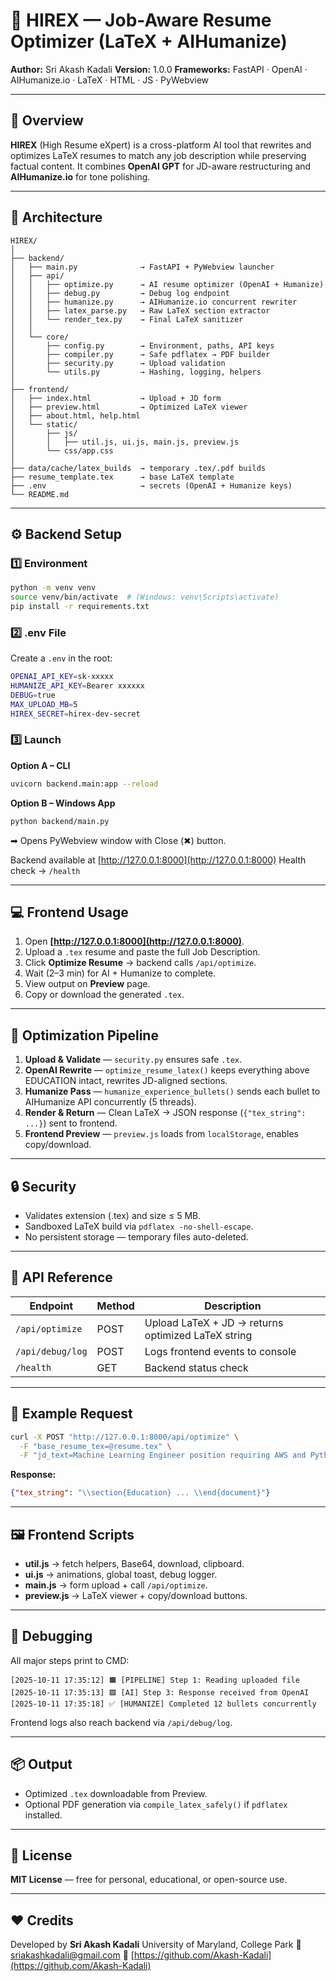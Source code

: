 # 🧠 HIREX — Job-Aware Resume Optimizer (LaTeX + AIHumanize)

**Author:** Sri Akash Kadali
**Version:** 1.0.0
**Frameworks:** FastAPI · OpenAI · AIHumanize.io · LaTeX · HTML · JS · PyWebview

---

## 🚀 Overview

**HIREX** (High Resume eXpert) is a cross-platform AI tool that rewrites and optimizes LaTeX resumes to match any job description while preserving factual content.
It combines **OpenAI GPT** for JD-aware restructuring and **AIHumanize.io** for tone polishing.

---

## 🧩 Architecture

```
HIREX/
│
├── backend/
│   ├── main.py              → FastAPI + PyWebview launcher
│   ├── api/
│   │   ├── optimize.py      → AI resume optimizer (OpenAI + Humanize)
│   │   ├── debug.py         → Debug log endpoint
│   │   ├── humanize.py      → AIHumanize.io concurrent rewriter
│   │   ├── latex_parse.py   → Raw LaTeX section extractor
│   │   └── render_tex.py    → Final LaTeX sanitizer
│   │
│   └── core/
│       ├── config.py        → Environment, paths, API keys
│       ├── compiler.py      → Safe pdflatex → PDF builder
│       ├── security.py      → Upload validation
│       └── utils.py         → Hashing, logging, helpers
│
├── frontend/
│   ├── index.html           → Upload + JD form
│   ├── preview.html         → Optimized LaTeX viewer
│   ├── about.html, help.html
│   └── static/
│       ├── js/
│       │   ├── util.js, ui.js, main.js, preview.js
│       └── css/app.css
│
├── data/cache/latex_builds  → temporary .tex/.pdf builds
├── resume_template.tex      → base LaTeX template
├── .env                     → secrets (OpenAI + Humanize keys)
└── README.md
```

---

## ⚙️ Backend Setup

### 1️⃣  Environment

```bash
python -m venv venv
source venv/bin/activate  # (Windows: venv\Scripts\activate)
pip install -r requirements.txt
```

### 2️⃣  .env File

Create a `.env` in the root:

```bash
OPENAI_API_KEY=sk-xxxxx
HUMANIZE_API_KEY=Bearer xxxxxx
DEBUG=true
MAX_UPLOAD_MB=5
HIREX_SECRET=hirex-dev-secret
```

### 3️⃣  Launch

**Option A – CLI**

```bash
uvicorn backend.main:app --reload
```

**Option B – Windows App**

```bash
python backend/main.py
```

➡ Opens PyWebview window with Close (✖) button.

Backend available at [http://127.0.0.1:8000](http://127.0.0.1:8000)
Health check → `/health`

---

## 💻 Frontend Usage

1. Open **[http://127.0.0.1:8000](http://127.0.0.1:8000)**.
2. Upload a `.tex` resume and paste the full Job Description.
3. Click **Optimize Resume** → backend calls `/api/optimize`.
4. Wait (2–3 min) for AI + Humanize to complete.
5. View output on **Preview** page.
6. Copy or download the generated `.tex`.

---

## 🔁 Optimization Pipeline

1. **Upload & Validate** — `security.py` ensures safe `.tex`.
2. **OpenAI Rewrite** — `optimize_resume_latex()` keeps everything above EDUCATION intact, rewrites JD-aligned sections.
3. **Humanize Pass** — `humanize_experience_bullets()` sends each bullet to AIHumanize API concurrently (5 threads).
4. **Render & Return** — Clean LaTeX → JSON response (`{"tex_string": ...}`) sent to frontend.
5. **Frontend Preview** — `preview.js` loads from `localStorage`, enables copy/download.

---

## 🔒 Security

* Validates extension (.tex) and size ≤ 5 MB.
* Sandboxed LaTeX build via `pdflatex -no-shell-escape`.
* No persistent storage — temporary files auto-deleted.

---

## 🧠 API Reference

| Endpoint         | Method | Description                                        |
| ---------------- | ------ | -------------------------------------------------- |
| `/api/optimize`  | POST   | Upload LaTeX + JD → returns optimized LaTeX string |
| `/api/debug/log` | POST   | Logs frontend events to console                    |
| `/health`        | GET    | Backend status check                               |

---

## 🧪 Example Request

```bash
curl -X POST "http://127.0.0.1:8000/api/optimize" \
  -F "base_resume_tex=@resume.tex" \
  -F "jd_text=Machine Learning Engineer position requiring AWS and Python"
```

**Response:**

```json
{"tex_string": "\\section{Education} ... \\end{document}"}
```

---

## 🖼️ Frontend Scripts

* **util.js** → fetch helpers, Base64, download, clipboard.
* **ui.js** → animations, global toast, debug logger.
* **main.js** → form upload + call `/api/optimize`.
* **preview.js** → LaTeX viewer + copy/download buttons.

---

## 🧰 Debugging

All major steps print to CMD:

```
[2025-10-11 17:35:12] 🟧 [PIPELINE] Step 1: Reading uploaded file
[2025-10-11 17:35:13] 🟩 [AI] Step 3: Response received from OpenAI
[2025-10-11 17:35:18] ✅ [HUMANIZE] Completed 12 bullets concurrently
```

Frontend logs also reach backend via `/api/debug/log`.

---

## 📦 Output

* Optimized `.tex` downloadable from Preview.
* Optional PDF generation via `compile_latex_safely()` if `pdflatex` installed.

---

## 🧾 License

**MIT License** — free for personal, educational, or open-source use.

---

## ❤️ Credits

Developed by **Sri Akash Kadali**
University of Maryland, College Park
📧 [sriakashkadali@gmail.com](mailto:sriakashkadali@gmail.com)
🔗 [https://github.com/Akash-Kadali](https://github.com/Akash-Kadali)
